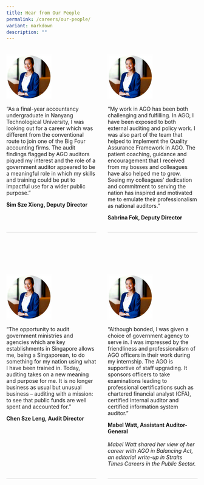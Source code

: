```yaml
---
title: Hear from Our People
permalink: /careers/our-people/
variant: markdown
description: ""
---
```

<style>
      .testimonial-container {
        display: flex;
        column-gap: 30px;
        margin-bottom: 30px;
        padding: 10px 0 30px 0;
      }
      .testimonial {
        display: flex;
        flex-direction: column;
        margin-bottom: 30px;
        padding: 10px 0 30px 0;
        border-bottom: 1px solid #dddddd;
        column-gap: 30px;
        flex: 1;
      }

      .testimonial-image img {
        width: 50%;
      }

      .testimonial-content {
        flex: 1;
      }

      .testimonial-content i {
        font-style: italic;
      }
	
	@media only screen and (max-width: 600px) {
			.testimonial-container {
			flex-direction: column;
			}
	
.testimonial-image img {
width: 30%;
}
</style>

<div class="testimonial-container">
      <div class="testimonial">
        <div class="testimonial-image">
          <img alt="Photo" src="/images/temp_photo.png">
        </div>
        <div class="testimonial-content">
          <p>
            “As a final-year accountancy undergraduate in Nanyang Technological
            University, I was looking out for a career which was different from
            the conventional route to join one of the Big Four accounting firms.
            The audit findings flagged by AGO auditors piqued my interest and
            the role of a government auditor appeared to be a meaningful role in
            which my skills and training could be put to impactful use for a
            wider public purpose.”
          </p>
          <strong>Sim Sze Xiong, Deputy Director</strong>
        </div>
      </div>
      <div class="testimonial">
        <div class="testimonial-image">
          <img alt="Photo" src="/images/temp_photo.png">
        </div>
        <div class="testimonial-content">
          <p>
            “My work in AGO has been both challenging and fulfilling. In AGO, I
            have been exposed to both external auditing and policy work. I was
            also part of the team that helped to implement the Quality Assurance
            Framework in AGO. The patient coaching, guidance and encouragement
            that I received from my bosses and colleagues have also helped me to
            grow. Seeing my colleagues’ dedication and commitment to serving the
            nation has inspired and motivated me to emulate their
            professionalism as national auditors.”
          </p>
          <strong>Sabrina Fok, Deputy Director</strong>
        </div>
      </div>
    </div>
    <div class="testimonial-container">
      <div class="testimonial">
        <div class="testimonial-image">
          <img alt="Photo" src="/images/temp_photo.png">
        </div>
        <div class="testimonial-content">
          <p>
            “The opportunity to audit government ministries and agencies which
            are key establishments in Singapore allows me, being a Singaporean,
            to do something for my nation using what I have been trained in.
            Today, auditing takes on a new meaning and purpose for me. It is no
            longer business as usual but unusual business – auditing with a
            mission: to see that public funds are well spent and accounted for.”
          </p>
          <strong>Chen Sze Leng, Audit Director</strong>
        </div>
      </div>
      <div class="testimonial">
        <div class="testimonial-image">
          <img alt="Photo" src="/images/temp_photo.png">
        </div>
        <div class="testimonial-content">
          <p>
            “Although bonded, I was given a choice of government agency to serve in. I was impressed by the friendliness and professionalism of AGO officers in their work during my internship. The AGO is supportive of staff upgrading. It sponsors officers to take examinations leading to professional certifications such as chartered financial analyst (CFA), certified internal auditor and certified information
            system auditor.”
          </p>
          <strong>Mabel Watt, Assistant Auditor-General</strong>
          <br>
          <br>
          <i>Mabel Watt shared her view of her career with AGO in Balancing Act,
            an editorial write-up in Straits Times Careers in the Public
            Sector.</i>
        </div>
      </div>
    </div>